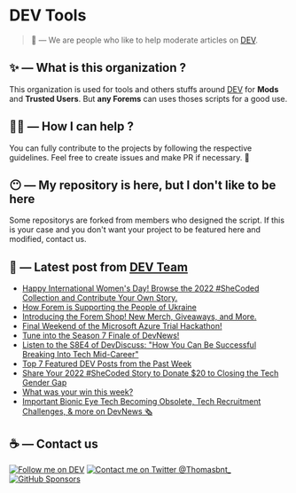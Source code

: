 # DEV Tools

> 🔧 — We are people who like to help moderate articles on [DEV](https://dev.to).

## ✨ — What is this organization ?

This organization is used for tools and others stuffs around [DEV](https://dev.to) for **Mods** and **Trusted Users**. But __any Forems__ can uses thoses scripts for a good use.


## 💪🏼 — How I can help ?

You can fully contribute to the projects by following the respective guidelines. Feel free to create issues and make PR if necessary. 🎉

## 😶 — My repository is here, but I don't like to be here

Some repositorys are forked from members who designed the script. If this is your case and you don't want your project to be featured here and modified, contact us.

## 📝 — Latest post from [DEV Team](https://dev.to/devteam)

<!-- BLOG-POST-LIST:START -->
- [Happy International Women&#39;s Day! Browse the 2022 #SheCoded Collection and Contribute Your Own Story.](https://dev.to/devteam/happy-international-womens-day-browse-the-2022-shecoded-collection-and-contribute-your-own-story-lno)
- [How Forem is Supporting the People of Ukraine](https://dev.to/devteam/why-forem-is-donating-to-ukraine-support-eom)
- [Introducing the Forem Shop! New Merch, Giveaways, and More.](https://dev.to/devteam/introducing-the-forem-shop-new-merch-giveaways-and-more-4kff)
- [Final Weekend of the Microsoft Azure Trial Hackathon!](https://dev.to/devteam/final-weekend-of-the-microsoft-azure-trial-hackathon-1a0k)
- [Tune into the Season 7 Finale of DevNews!](https://dev.to/devteam/tune-into-the-season-7-finale-of-devnews-41kn)
- [Listen to the S8E4 of DevDiscuss: &quot;How You Can Be Successful Breaking Into Tech Mid-Career&quot;](https://dev.to/devteam/listen-to-the-s8e4-of-devdiscuss-how-you-can-be-successful-breaking-into-tech-mid-career-3ia)
- [Top 7 Featured DEV Posts from the Past Week](https://dev.to/devteam/top-7-featured-dev-posts-from-the-past-week-178o)
- [Share Your 2022 #SheCoded Story to Donate $20 to Closing the Tech Gender Gap](https://dev.to/devteam/share-your-2022-shecoded-story-to-donate-20-to-closing-the-tech-gender-gap-2hid)
- [What was your win this week?](https://dev.to/devteam/what-was-your-win-this-week-90d)
- [Important Bionic Eye Tech Becoming Obsolete, Tech Recruitment Challenges, &amp; more on DevNews 🗞](https://dev.to/devteam/important-bionic-eye-tech-becoming-obsolete-tech-recruitment-challenges-more-on-devnews-4b9d)
<!-- BLOG-POST-LIST:END -->


## ☕ — Contact us

[![Follow me on DEV](https://img.shields.io/badge/dev.to-%2308090A.svg?&style=for-the-badge&logo=dev.to&logoColor=white&alt=devto)](https://dev.to/thomasbnt)
[![Contact me on Twitter @Thomasbnt_](https://img.shields.io/badge/Contact%20me%20on%20Twitter-%231DA1F2.svg?&style=for-the-badge&logo=twitter&logoColor=white&alt=twitter)](https://twitter.com/messages/1142357270-1142357270?text=Hello,%20I%20contact%20you%20from%20devtotools%20&recipient_id=1142357270) [![GitHub Sponsors](https://img.shields.io/badge/Sponsor%20me-%23EA54AE.svg?&style=for-the-badge&logo=github-sponsors&logoColor=white)](https://github.com/sponsors/thomasbnt)


